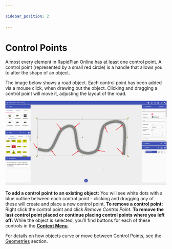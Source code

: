 ```yaml
---

sidebar_position: 2

---
```

# Control Points

Almost every element in RapidPlan Online has at least one control point. A control point (represented by a small red circle) is a handle that allows you to alter the shape of an object.  

The image below shows a road object. Each control point has been added via a mouse click, when drawing out the object. Clicking and dragging a control point will move it, adjusting the layout of the road.

![Control Points](./assets/Control_Points.png)

**To add a control point to an existing object:** You will see white dots with a blue outline between each control point - clicking and dragging any of these will create and place a new control point.
**To remove a control point:** Right click the control point and click *Remove Control Point*.
**To remove the last control point placed or continue placing control points where you left off:** While the object is selected, you'll find buttons for each of these controls in the [**Context Menu**](/rapid-online/rapidplan-online-basics/context-menu.md).

For details on how objects curve or move between Control Points, see the [Geometries](./geometries.md) section.
